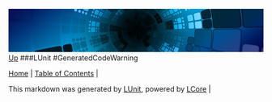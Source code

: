 ![](../Content/LCore-banner-small.png "")
[Up](LUnit.md)
###LUnit
#GeneratedCodeWarning

[Home](../../README.md) | [Table of Contents](../../TableOfContents.md) | 


This markdown was generated by [LUnit](https://github.com/CodeSingularity/LUnit), powered by [LCore](https://github.com/CodeSingularity/LCore) | 


